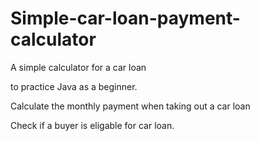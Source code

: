 # Simple-car-loan-payment-calculator
A simple calculator for a car loan 

to practice Java as a beginner.

Calculate the monthly payment when taking out a car loan 

Check if a buyer is eligable for car loan.
